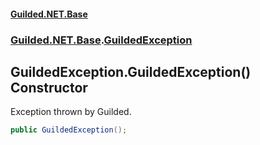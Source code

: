 #### [Guilded.NET.Base](Guilded_NET_Base.md 'Guilded.NET.Base')
### [Guilded.NET.Base](Guilded_NET_Base.md#Guilded_NET_Base 'Guilded.NET.Base').[GuildedException](GuildedException.md 'Guilded.NET.Base.GuildedException')
## GuildedException.GuildedException() Constructor
Exception thrown by Guilded.  
```csharp
public GuildedException();
```
